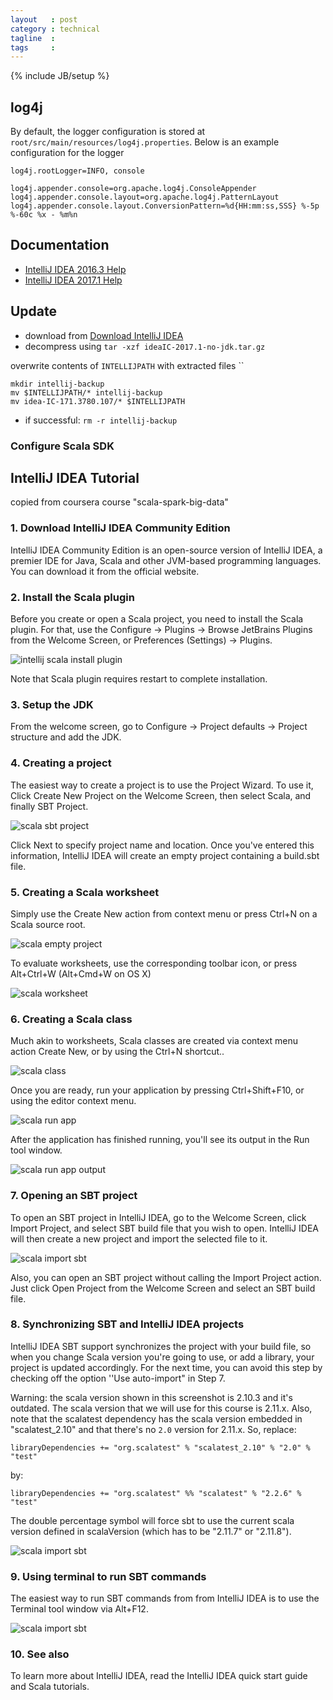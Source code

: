 ```yaml
---
layout   : post
category : technical
tagline  : 
tags     : 
---
```

{% include JB/setup %}


## log4j

By default, the logger configuration is stored at `root/src/main/resources/log4j.properties`. Below is an example configuration for the logger

~~~
log4j.rootLogger=INFO, console

log4j.appender.console=org.apache.log4j.ConsoleAppender
log4j.appender.console.layout=org.apache.log4j.PatternLayout
log4j.appender.console.layout.ConversionPattern=%d{HH:mm:ss,SSS} %-5p %-60c %x - %m%n
~~~


## Documentation

- [IntelliJ IDEA 2016.3 Help](https://www.jetbrains.com/help/idea/2016.3/)
- [IntelliJ IDEA 2017.1 Help](https://www.jetbrains.com/help/idea/2017.1/)

## Update

- download from [Download IntelliJ IDEA](https://www.jetbrains.com/idea/download/?fromIDE=#section=linux)
- decompress using `tar -xzf ideaIC-2017.1-no-jdk.tar.gz`

overwrite contents of `INTELLIJPATH` with extracted files ``

~~~
mkdir intellij-backup
mv $INTELLIJPATH/* intellij-backup
mv idea-IC-171.3780.107/* $INTELLIJPATH
~~~

- if successful: `rm -r intellij-backup`

### Configure Scala SDK



## IntelliJ IDEA Tutorial

copied from coursera course "scala-spark-big-data"

### 1. Download IntelliJ IDEA Community Edition

IntelliJ IDEA Community Edition is an open-source version of IntelliJ IDEA, a premier IDE for Java, Scala and other JVM-based programming languages. You can download it from the official website.

### 2. Install the Scala plugin

Before you create or open a Scala project, you need to install the Scala plugin. For that, use the Configure → Plugins → Browse JetBrains Plugins from the Welcome Screen, or Preferences (Settings) → Plugins.

![intellij scala install plugin](/assets/images/screenshots/intellij_scala_install_plugin-_1_.gif)

Note that Scala plugin requires restart to complete installation.

### 3. Setup the JDK

From the welcome screen, go to Configure → Project defaults → Project structure and add the JDK.

### 4. Creating a project

The easiest way to create a project is to use the Project Wizard. To use it, Click Create New Project on the Welcome Screen, then select Scala, and finally SBT Project.

![scala sbt project](/assets/images/screenshots/intellij_scala_sbt_0-_1_.png)

Click Next to specify project name and location. Once you've entered this information, IntelliJ IDEA will create an empty project containing a build.sbt file.

### 5. Creating a Scala worksheet

Simply use the Create New action from context menu or press Ctrl+N on a Scala source root.

![scala empty project](/assets/images/screenshots/intellij_scala_empty_project-_1_.png)

To evaluate worksheets, use the corresponding toolbar icon, or press Alt+Ctrl+W (Alt+Cmd+W on OS X)

![scala worksheet](/assets/images/screenshots/intellij_scala_worksheet_2.png)

### 6. Creating a Scala class

Much akin to worksheets, Scala classes are created via context menu action Create New, or by using the Ctrl+N shortcut..

![scala class](/assets/images/screenshots/intellij_scala_class_1-_1_.png)

Once you are ready, run your application by pressing Ctrl+Shift+F10, or using the editor context menu.

![scala run app](/assets/images/screenshots/intellij_scala_run_app_1-_1_.png)

After the application has finished running, you'll see its output in the Run tool window.

![scala run app output](/assets/images/screenshots/intellij_scala_run_app_2-_2_.png)

### 7. Opening an SBT project

To open an SBT project in IntelliJ IDEA, go to the Welcome Screen, click Import Project, and select SBT build file that you wish to open. IntelliJ IDEA will then create a new project and import the selected file to it.

![scala import sbt](/assets/images/screenshots/intellij_scala_import_sbt-_1_.gif)

Also, you can open an SBT project without calling the Import Project action. Just click Open Project from the Welcome Screen and select an SBT build file.

### 8. Synchronizing SBT and IntelliJ IDEA projects

IntelliJ IDEA SBT support synchronizes the project with your build file, so when you change Scala version you're going to use, or add a library, your project is updated accordingly. For the next time, you can avoid this step by checking off the option ''Use auto-import" in Step 7.

Warning: the scala version shown in this screenshot is 2.10.3 and it's outdated. The scala version that we will use for this course is 2.11.x. Also, note that the scalatest dependency has the scala version embedded in "scalatest_2.10" and that there's no `2.0` version for 2.11.x. So, replace:

~~~
libraryDependencies += "org.scalatest" % "scalatest_2.10" % "2.0" % "test"
~~~

by:

~~~
libraryDependencies += "org.scalatest" %% "scalatest" % "2.2.6" % "test"
~~~

The double percentage symbol will force sbt to use the current scala version defined in scalaVersion (which has to be "2.11.7" or "2.11.8").

![scala import sbt](/assets/images/screenshots/intellij_scala_sync_sbt-_1_.png)

### 9. Using terminal to run SBT commands

The easiest way to run SBT commands from from IntelliJ IDEA is to use the Terminal tool window via Alt+F12.

![scala import sbt](/assets/images/screenshots/intellij_sbt_commands-_1_.png)

### 10. See also

To learn more about IntelliJ IDEA, read the IntelliJ IDEA quick start guide and Scala tutorials.
